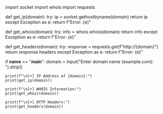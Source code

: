 import socket
import whois
import requests

def get_ip(domain):
    try:
        ip = socket.gethostbyname(domain)
        return ip
    except Exception as e:
        return f"Error: {e}"

def get_whois(domain):
    try:
        info = whois.whois(domain)
        return info
    except Exception as e:
        return f"Error: {e}"

def get_headers(domain):
    try:
        response = requests.get(f"http://{domain}")
        return response.headers
    except Exception as e:
        return f"Error: {e}"

if __name__ == "__main__":
    domain = input("Enter domain name (example.com): ").strip()

    print(f"\n[+] IP Address of {domain}:")
    print(get_ip(domain))

    print(f"\n[+] WHOIS Information:")
    print(get_whois(domain))

    print(f"\n[+] HTTP Headers:")
    print(get_headers(domain))
